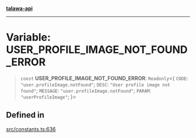 [**talawa-api**](../../README.md)

***

# Variable: USER\_PROFILE\_IMAGE\_NOT\_FOUND\_ERROR

> `const` **USER\_PROFILE\_IMAGE\_NOT\_FOUND\_ERROR**: `Readonly`\<\{ `CODE`: `"user.profileImage.notFound"`; `DESC`: `"User profile image not found"`; `MESSAGE`: `"user.profileImage.notFound"`; `PARAM`: `"userProfileImage"`; \}\>

## Defined in

[src/constants.ts:636](https://github.com/Suyash878/talawa-api/blob/f376d03c37e9acd046e7cc983947432c95f74442/src/constants.ts#L636)
